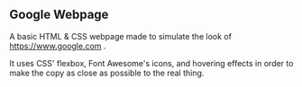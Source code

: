 ## Google Webpage

A basic HTML & CSS webpage made to simulate the look of https://www.google.com .

It uses CSS' flexbox, Font Awesome's icons, and hovering effects in order to make the copy as close as possible to the real thing.
